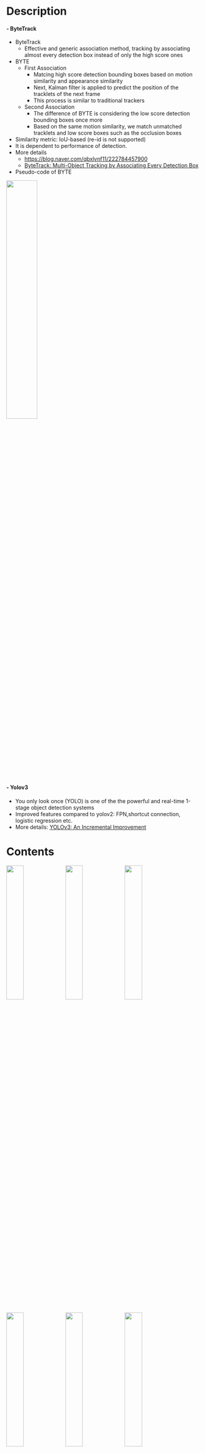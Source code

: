 
Description
=============

#### - ByteTrack

- ByteTrack
  - Effective and generic association method, tracking by associating almost every detection box instead of only the high score ones
- BYTE
  - First Association
    - Matcing high score detection bounding boxes based on motion similarity and appearance similarity
    - Next, Kalman filter is applied to predict the position of the tracklets of the next frame
    - This process is similar to traditional trackers
  - Second Association
    - The difference of BYTE is considering the low score detection bounding boxes once more
    - Based on the same motion similarity, we match unmatched tracklets and low score boxes such as the occlusion boxes
- Similarity metric: IoU-based (re-id is not supported)
- It is dependent to performance of detection.
- More details
  - https://blog.naver.com/qbxlvnf11/222784457900
  - [ByteTrack: Multi-Object Tracking by Associating Every Detection Box](https://arxiv.org/abs/2110.06864.pdf)
- Pseudo-code of BYTE

<img src="https://user-images.githubusercontent.com/52263269/176381481-a93ddfb8-0666-45fb-a9ea-04589d848ecc.png" width="40%"></img>

#### - Yolov3
- You only look once (YOLO) is one of the the powerful and real-time 1-stage object detection systems
- Improved features compared to yolov2: FPN,shortcut connection, logistic regression etc.
- More details: [YOLOv3: An Incremental Improvement](https://arxiv.org/pdf/1804.02767.pdf)
  
Contents
=============

<img src="https://user-images.githubusercontent.com/52263269/176373476-48b25ea8-9ac1-418b-981d-0ddf289a859a.png" width="30%"></img>
<img src="https://user-images.githubusercontent.com/52263269/176373480-48ca46de-5ca5-46b6-b4bf-42bb3c1fee6c.png" width="30%"></img>
<img src="https://user-images.githubusercontent.com/52263269/176373481-5df3e42d-68d8-4485-b966-6fae1621e1a1.png" width="30%"></img>
<img src="https://user-images.githubusercontent.com/52263269/176373460-f7c62d95-0c68-4676-be35-50fa2efcd634.png" width="30%"></img>
<img src="https://user-images.githubusercontent.com/52263269/176373465-ed50744f-34ba-4ee0-aaa8-22880ea9d413.png" width="30%"></img>
<img src="https://user-images.githubusercontent.com/52263269/176373470-b9b7eae8-aacf-4a78-b47d-ef0787ab2f15.png" width="30%"></img>

#### - ByteTrack
- Identifying objects detected by yolov3

#### - Yolov3 Train/inference
- Train yolov3 model
- Detect image

#### - Yolov3 TensorRT Engine
- Convert yolov3 Pytorch weigths to TensorRT engine
- Real-time inference with yolov3 TensorRT engine

#### - Config files
- byte_tracker_config.ini: byte tracker parameters
- yolov3_config.ini: yolov3 model parameters
- train_config.ini: yolov3 train parameters
- tensorrt_config.ini: yolov3 tensorrt parameters

Yolov3 Run Environments with TensorRT 7.2.2 & Pytorch
=============

#### - Docker with TensorRT
- https://docs.nvidia.com/deeplearning/tensorrt/container-release-notes/rel_20-12.html#rel_20-12

#### - Docker pull
```
docker pull qbxlvnf11docker/byte_tracker_yolov3:latest
```

#### - Docker run
```
nvidia-docker run -it --name byte_tracker_yolov3 -v {yolo-v3-tensorrt-repository-path}:/workspace/Byte-Tracker-Yolov3 -w /workspace/Byte-Tracker-Yolov3 qbxlvnf11docker/byte_tracker_yolov3:latest bash
```

How to use
=============

#### - Detecting Image with Yolov3 and Multi-Objects Tracking with ByteTrack
- Params: refer to config files and parse_args()
```
python main.py --mode byte-multi-objects-tracking-images
```

#### - Build Yolov3 def cfg
```
./create_model_def.sh {class_num} {cfg_name}
```

#### - Download Pretrained Yolov3 Weights
```
./download_weights.sh
```

#### - Train Yolov3 Model
- Params: refer to config files and parse_args()
```
python train.py --mode yolov3-train
```

#### - Build TensorRT Engine
- Params: refer to config files and parse_args()
```
python yolov3_convert_onnx_tensorrt.py --yolov3_config_file_path ./config/yolov3_config.ini --tensorrt_config_file_path ./config/tensorrt_config.ini
```

Dataset
=============

#### Multi-Objects Tracking Test Dataset

- GOT-10k: http://got-10k.aitestunion.com/
- DanceTrack: https://sites.google.com/view/dancetrackmot

#### Detection Train & Test Dataset

- Download COCO2014 dataset
```
./get_coco_dataset.sh
```

#### - Build Data Json Files for Train Yolov3
- Building data json for optimizing yolov3
- In train process, read builded data json file and get train data
- Params: refer to parse_args()
```
python yolov3_convert_onnx_tensorrt.py --target coco2014 --data_folder_path ./data/train_data/coco --save_folder_path ./data/data_json/coco
```

#### - Format of Data Json Files
- parsing_data_dic['class_format'] = type of class ('name' or 'id')
- parsing_data_dic['label_scale'] = scale of label ('absolute' or 'relative')
- parsing_data_dic['image_list'] = [{'id'-image id, 'image_file_path'-image file path}, ...]
- parsing_data_dic['object_boxes_list'] = [{'image_id'-image id, 'object_box_num'-number of the object per image, 'object_box_id_list'-[object box id, ...], 'object_name_list'-[object name, ...], 'object_box_list'-[[center x, center y, box_width, box_height], ...], 'object_box_size_list'-[object box size, ...], }, ...]
- parsing_data_dic['image_num'] = number of the image
- parsing_data_dic['object_boxes_num'] = [number of the total objects, ...]

References
=============

#### - ByteTrack Paper
```
@article{ByteTrack,
  title={ByteTrack: Multi-Object Tracking by Associating Every Detection Box},
  author={Yifu Zhang et al.},
  journal = {arXiv},
  year={2021}
}
```

#### - Yolov3 Paper
```
@article{yolov3,
  title={YOLOv3: An Incremental Improvement},
  author={Redmon, Joseph and Farhadi, Ali},
  journal = {arXiv},
  year={2018}
}
```

#### - ByteTrack Pytorch

https://github.com/ifzhang/ByteTrack

#### - Yolov3 with TensorRT

https://github.com/qbxlvnf11/yolo-v3-tensorrt

Author
=============

#### - LinkedIn: https://www.linkedin.com/in/taeyong-kong-016bb2154

#### - Blog URL: https://blog.naver.com/qbxlvnf11

#### - Email: qbxlvnf11@google.com, qbxlvnf11@naver.com

